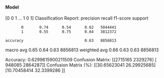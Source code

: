 #### Model
[0 0 1 ... 1 0 1]
Classification Report:
              precision    recall  f1-score   support

           0       0.74      0.54      0.62   5044441
           1       0.55      0.75      0.64   3812372

    accuracy                           0.63   8856813
   macro avg       0.65      0.64      0.63   8856813
weighted avg       0.66      0.63      0.63   8856813

Accuracy: 0.6299615900211509
Confusion Matrix:
[[2715165 2329276]
 [ 948085 2864287]]
Confusion Matrix (%):
[[30.65623041 26.29925685]
 [10.70458414 32.3399286 ]]
